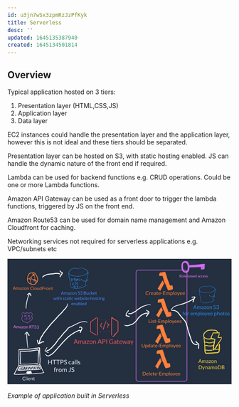 ```yaml
---
id: u3jn7wSx3zpmRzJzPfKyk
title: Serverless
desc: ''
updated: 1645135387940
created: 1645134501814
---
```


## Overview
Typical application hosted on 3 tiers:
1. Presentation layer (HTML,CSS,JS)
2. Application layer
3. Data layer

EC2 instances could handle the presentation layer and the application layer, however this is not ideal and these tiers should be separated.

Presentation layer can be hosted on S3, with static hosting enabled. JS can handle the dynamic nature of the front end if required.

Lambda can be used for backend functions e.g. CRUD operations. Could be one or more Lambda functions.

Amazon API Gateway can be used as a front door to trigger the lambda functions, triggered by JS on the front end.

Amazon Route53 can be used for domain name management and Amazon Cloudfront for caching. 

Networking services not required for serverless applications e.g. VPC/subnets etc

![](/assets/images/2022-02-17-21-58-07.png)

*Example of application built in Serverless*


